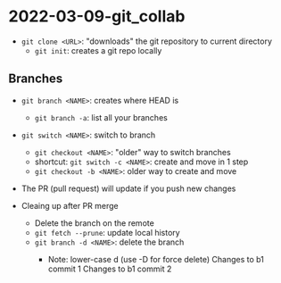 # 2022-03-09-git_collab

- `git clone <URL>`: "downloads" the git repository to current directory
    - `git init`: creates a git repo locally

## Branches

- `git branch <NAME>`: creates <NAME> where HEAD is
    - `git branch -a`: list all your branches
- `git switch <NAME>`: switch to branch <NAME>
    - `git checkout <NAME>`: "older" way to switch branches
    - shortcut: `git switch -c <NAME>`: create and move in 1 step
    - `git checkout -b <NAME>`: older way to create and move
- The PR (pull request) will update if you push new changes

- Cleaing up after PR merge
    - Delete the branch on the remote
    - `git fetch --prune`: update local history
    - `git branch -d <NAME>`: delete the branch <NAME>
        - Note: lower-case d (use -D for force delete)
Changes to b1 commit 1
Changes to b1 commit 2
